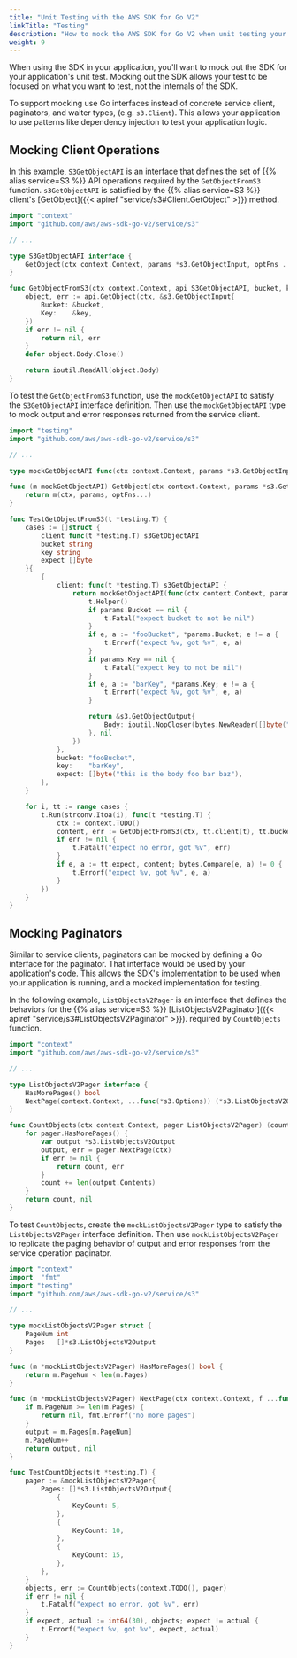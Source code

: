 ```yaml
---
title: "Unit Testing with the AWS SDK for Go V2"
linkTitle: "Testing"
description: "How to mock the AWS SDK for Go V2 when unit testing your application."
weight: 9
---
```


When using the SDK in your application, you'll want to mock out the SDK for
your application's unit test. Mocking out the SDK allows your test to be
focused on what you want to test, not the internals of the SDK.

To support mocking use Go interfaces instead of concrete service client,
paginators, and waiter types, (e.g. `s3.Client`). This allows your application
to use patterns like dependency injection to test your application logic.

## Mocking Client Operations

In this example, `S3GetObjectAPI` is an interface that defines the set of
{{% alias service=S3 %}} API operations required by the `GetObjectFromS3`
function. `s3GetObjectAPI` is satisfied by the {{% alias service=S3 %}}
client's [GetObject]({{< apiref "service/s3#Client.GetObject" >}}) method.

```go
import "context"
import "github.com/aws/aws-sdk-go-v2/service/s3"

// ...

type S3GetObjectAPI interface {
	GetObject(ctx context.Context, params *s3.GetObjectInput, optFns ...func(*s3.Options)) (*s3.GetObjectOutput, error)
}

func GetObjectFromS3(ctx context.Context, api S3GetObjectAPI, bucket, key string) ([]byte, error) {
	object, err := api.GetObject(ctx, &s3.GetObjectInput{
		Bucket: &bucket,
		Key:    &key,
	})
	if err != nil {
		return nil, err
	}
	defer object.Body.Close()

	return ioutil.ReadAll(object.Body)
}
```

To test the `GetObjectFromS3` function, use the `mockGetObjectAPI` to satisfy
the `S3GetObjectAPI` interface definition. Then use the `mockGetObjectAPI` type to mock output
and error responses returned from the service client.

```go
import "testing"
import "github.com/aws/aws-sdk-go-v2/service/s3"

// ...

type mockGetObjectAPI func(ctx context.Context, params *s3.GetObjectInput, optFns ...func(*s3.Options)) (*s3.GetObjectOutput, error)

func (m mockGetObjectAPI) GetObject(ctx context.Context, params *s3.GetObjectInput, optFns ...func(*s3.Options)) (*s3.GetObjectOutput, error) {
	return m(ctx, params, optFns...)
}

func TestGetObjectFromS3(t *testing.T) {
	cases := []struct {
		client func(t *testing.T) s3GetObjectAPI
		bucket string
		key	string
		expect []byte
	}{
		{
			client: func(t *testing.T) s3GetObjectAPI {
				return mockGetObjectAPI(func(ctx context.Context, params *s3.GetObjectInput, optFns ...func(*s3.Options)) (*s3.GetObjectOutput, error) {
					t.Helper()
					if params.Bucket == nil {
						t.Fatal("expect bucket to not be nil")
					}
					if e, a := "fooBucket", *params.Bucket; e != a {
						t.Errorf("expect %v, got %v", e, a)
					}
					if params.Key == nil {
						t.Fatal("expect key to not be nil")
					}
					if e, a := "barKey", *params.Key; e != a {
						t.Errorf("expect %v, got %v", e, a)
					}

					return &s3.GetObjectOutput{
						Body: ioutil.NopCloser(bytes.NewReader([]byte("this is the body foo bar baz"))),
					}, nil
				})
			},
			bucket: "fooBucket",
			key:	"barKey",
			expect: []byte("this is the body foo bar baz"),
		},
	}

	for i, tt := range cases {
		t.Run(strconv.Itoa(i), func(t *testing.T) {
			ctx := context.TODO()
			content, err := GetObjectFromS3(ctx, tt.client(t), tt.bucket, tt.key)
			if err != nil {
				t.Fatalf("expect no error, got %v", err)
			}
			if e, a := tt.expect, content; bytes.Compare(e, a) != 0 {
				t.Errorf("expect %v, got %v", e, a)
			}
		})
	}
}
```

## Mocking Paginators

Similar to service clients, paginators can be mocked by defining a Go interface
for the paginator. That interface would be used by your application's code. This
allows the SDK's implementation to be used when your application is running,
and a mocked implementation for testing.

In the following example, `ListObjectsV2Pager` is an interface that defines the
behaviors for the {{% alias service=S3 %}}
[ListObjectsV2Paginator]({{< apiref "service/s3#ListObjectsV2Paginator" >}}).
required by `CountObjects` function.

```go
import "context"
import "github.com/aws/aws-sdk-go-v2/service/s3"

// ...

type ListObjectsV2Pager interface {
	HasMorePages() bool
	NextPage(context.Context, ...func(*s3.Options)) (*s3.ListObjectsV2Output, error)
}

func CountObjects(ctx context.Context, pager ListObjectsV2Pager) (count int, err error) {
	for pager.HasMorePages() {
		var output *s3.ListObjectsV2Output
		output, err = pager.NextPage(ctx)
		if err != nil {
			return count, err
		}
		count += len(output.Contents)
	}
	return count, nil
}
```

To test `CountObjects`, create the `mockListObjectsV2Pager` type to
satisfy the `ListObjectsV2Pager` interface definition. Then use `mockListObjectsV2Pager`
to replicate the paging behavior of output and error responses from the service
operation paginator.

```go
import "context"
import	"fmt"
import "testing"
import "github.com/aws/aws-sdk-go-v2/service/s3"

// ...

type mockListObjectsV2Pager struct {
	PageNum int
	Pages   []*s3.ListObjectsV2Output
}

func (m *mockListObjectsV2Pager) HasMorePages() bool {
	return m.PageNum < len(m.Pages)
}

func (m *mockListObjectsV2Pager) NextPage(ctx context.Context, f ...func(*s3.Options)) (output *s3.ListObjectsV2Output, err error) {
	if m.PageNum >= len(m.Pages) {
		return nil, fmt.Errorf("no more pages")
	}
	output = m.Pages[m.PageNum]
	m.PageNum++
	return output, nil
}

func TestCountObjects(t *testing.T) {
	pager := &mockListObjectsV2Pager{
		Pages: []*s3.ListObjectsV2Output{
			{
				KeyCount: 5,
			},
			{
				KeyCount: 10,
			},
			{
				KeyCount: 15,
			},
		},
	}
	objects, err := CountObjects(context.TODO(), pager)
	if err != nil {
		t.Fatalf("expect no error, got %v", err)
	}
	if expect, actual := int64(30), objects; expect != actual {
		t.Errorf("expect %v, got %v", expect, actual)
	}
}
```

